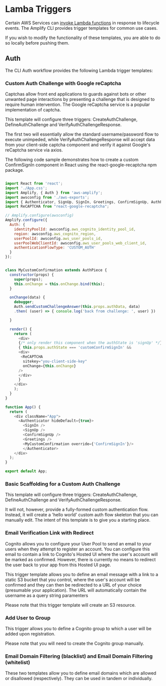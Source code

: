 # Lamba Triggers

Certain AWS Services can [invoke Lambda functions](https://docs.aws.amazon.com/lambda/latest/dg/lambda-services.html) in response to lifecycle events.  The Amplify CLI provides trigger templates for common use cases.

If you wish to modify the functionality of these templates, you are able to do so locally before pushing them.

## Auth

The CLI Auth workflow provides the following Lambda trigger templates:

### Custom Auth Challenge with Google reCaptcha

Captchas allow front end applications to guards against bots or other unwanted page interactions by presenting a challenge that is designed to require human intervention.  The Google reCaptcha service is a popular implementation of captcha.  

This template will configure three triggers: CreateAuthChallenge, DefineAuthChallenge and VerifyAuthChallengeResponse.

The first two will essentially allow the standard username/password flow to execute unimpeded, while VerifyAuthChallengeResponse will accept data from your client-side captcha component and verify it against Google's reCaptcha service via axios.

The following code sample demonstrates how to create a custom ConfirmSignIn component in React using the react-google-recaptcha npm package.

```js

import React from 'react';
import './App.css';
import Amplify, { Auth } from 'aws-amplify';
import awsconfig from './aws-exports';
import { Authenticator, SignUp, SignIn, Greetings, ConfirmSignUp, AuthPiece } from 'aws-amplify-react'; 
import ReCAPTCHA from "react-google-recaptcha";

// Amplify.configure(awsconfig)
Amplify.configure({
  Auth: {
    identityPoolId: awsconfig.aws_cognito_identity_pool_id,
    region: awsconfig.aws_cognito_region,
    userPoolId: awsconfig.aws_user_pools_id,
    userPoolWebClientId: awsconfig.aws_user_pools_web_client_id,
    authenticationFlowType: 'CUSTOM_AUTH'
  }
});


class MyCustomConfirmation extends AuthPiece {
  constructor(props) {
    super(props);
    this.onChange = this.onChange.bind(this);
  }

  onChange(data) {
    debugger; 
    Auth.sendCustomChallengeAnswer(this.props.authData, data)
    .then( (user) => { console.log('back from challenge: ', user) })

  }

  render() {
    return (
      <div>
      {/* only render this component when the authState is 'signUp' */}
      { this.props.authState === 'customConfirmSignIn' && 
      <div>
       <ReCAPTCHA
        sitekey="you-client-side-key"
        onChange={this.onChange}
      />
      </div>
      }
    </div>
    );
  }
}

function App() {
  return (
    <div className="App">
      <Authenticator hideDefault={true}>
        <SignIn />
        <SignUp />
        <ConfirmSignUp />
        <Greetings />
        <MyCustomConfirmation override={'ConfirmSignIn'}/> 
        </Authenticator>
    </div>
  );
}

export default App;
```

### Basic Scaffolding for a Custom Auth Challenge

This template will configure three triggers: CreateAuthChallenge, DefineAuthChallenge and VerifyAuthChallengeResponse.

It will not, however, provide a fully-formed custom authentication flow.  Instead, it will create a 'hello world' custom auth flow skeleton that you can manually edit.  The intent of this template is to give you a starting place.

### Email Verification Link with Redirect

Cognito allows you to configure your User Pool to send an email to your users when they attempt to register an account.  You can configure this email to contain a link to Cognito's Hosted UI where the user's account will be marked as confirmed.  However, there is currently no means to redirect the user back to your app from this Hosted UI page.

This trigger template allows you to define an email message with a link to a static S3 bucket that you control, where the user's account will be confirmed and they can then be redirected to a URL of your choice (presumable your application).  The URL will automatically contain the username as a query string paramenters

Please note that this trigger template will create an S3 resource.

### Add User to Group

This trigger allows you to define a Cognito group to which a user will be added upon registration.  

Please note that you will need to create the Cognito group manually.


### Email Domain Filtering (blacklist) and Email Domain Filtering (whitelist)

These two templates allow you to define email domains which are allowed or disallowed (respectively).  They can be used in tandem or individually.  